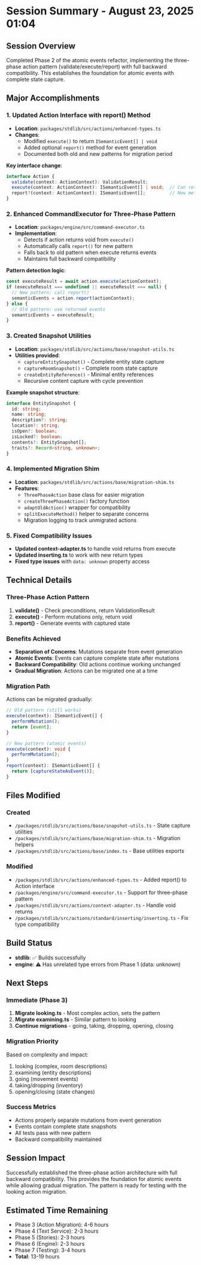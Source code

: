 # Session Summary - August 23, 2025 01:04

## Session Overview
Completed Phase 2 of the atomic events refactor, implementing the three-phase action pattern (validate/execute/report) with full backward compatibility. This establishes the foundation for atomic events with complete state capture.

## Major Accomplishments

### 1. Updated Action Interface with report() Method
- **Location**: `packages/stdlib/src/actions/enhanced-types.ts`
- **Changes**:
  - Modified `execute()` to return `ISemanticEvent[] | void`
  - Added optional `report()` method for event generation
  - Documented both old and new patterns for migration period

**Key interface change**:
```typescript
interface Action {
  validate(context: ActionContext): ValidationResult;
  execute(context: ActionContext): ISemanticEvent[] | void;  // Can return void now
  report?(context: ActionContext): ISemanticEvent[];         // New method
}
```

### 2. Enhanced CommandExecutor for Three-Phase Pattern
- **Location**: `packages/engine/src/command-executor.ts`
- **Implementation**:
  - Detects if action returns void from `execute()`
  - Automatically calls `report()` for new pattern
  - Falls back to old pattern when execute returns events
  - Maintains full backward compatibility

**Pattern detection logic**:
```typescript
const executeResult = await action.execute(actionContext);
if (executeResult === undefined || executeResult === null) {
  // New pattern: call report()
  semanticEvents = action.report(actionContext);
} else {
  // Old pattern: use returned events
  semanticEvents = executeResult;
}
```

### 3. Created Snapshot Utilities
- **Location**: `packages/stdlib/src/actions/base/snapshot-utils.ts`
- **Utilities provided**:
  - `captureEntitySnapshot()` - Complete entity state capture
  - `captureRoomSnapshot()` - Complete room state capture
  - `createEntityReference()` - Minimal entity references
  - Recursive content capture with cycle prevention

**Example snapshot structure**:
```typescript
interface EntitySnapshot {
  id: string;
  name: string;
  description?: string;
  location?: string;
  isOpen?: boolean;
  isLocked?: boolean;
  contents?: EntitySnapshot[];
  traits?: Record<string, unknown>;
}
```

### 4. Implemented Migration Shim
- **Location**: `packages/stdlib/src/actions/base/migration-shim.ts`
- **Features**:
  - `ThreePhaseAction` base class for easier migration
  - `createThreePhaseAction()` factory function
  - `adaptOldAction()` wrapper for compatibility
  - `splitExecuteMethod()` helper to separate concerns
  - Migration logging to track unmigrated actions

### 5. Fixed Compatibility Issues
- **Updated context-adapter.ts** to handle void returns from execute
- **Updated inserting.ts** to work with new return types
- **Fixed type issues** with `data: unknown` property access

## Technical Details

### Three-Phase Action Pattern
1. **validate()** - Check preconditions, return ValidationResult
2. **execute()** - Perform mutations only, return void
3. **report()** - Generate events with captured state

### Benefits Achieved
- **Separation of Concerns**: Mutations separate from event generation
- **Atomic Events**: Events can capture complete state after mutations
- **Backward Compatibility**: Old actions continue working unchanged
- **Gradual Migration**: Actions can be migrated one at a time

### Migration Path
Actions can be migrated gradually:
```typescript
// Old pattern (still works)
execute(context): ISemanticEvent[] {
  performMutation();
  return [event];
}

// New pattern (atomic events)
execute(context): void {
  performMutation();
}
report(context): ISemanticEvent[] {
  return [captureStateAsEvent()];
}
```

## Files Modified

### Created
- `/packages/stdlib/src/actions/base/snapshot-utils.ts` - State capture utilities
- `/packages/stdlib/src/actions/base/migration-shim.ts` - Migration helpers
- `/packages/stdlib/src/actions/base/index.ts` - Base utilities exports

### Modified
- `/packages/stdlib/src/actions/enhanced-types.ts` - Added report() to Action interface
- `/packages/engine/src/command-executor.ts` - Support for three-phase pattern
- `/packages/stdlib/src/actions/context-adapter.ts` - Handle void returns
- `/packages/stdlib/src/actions/standard/inserting/inserting.ts` - Fix type compatibility

## Build Status
- **stdlib**: ✅ Builds successfully
- **engine**: ⚠️ Has unrelated type errors from Phase 1 (data: unknown)

## Next Steps

### Immediate (Phase 3)
1. **Migrate looking.ts** - Most complex action, sets the pattern
2. **Migrate examining.ts** - Similar pattern to looking
3. **Continue migrations** - going, taking, dropping, opening, closing

### Migration Priority
Based on complexity and impact:
1. looking (complex, room descriptions)
2. examining (entity descriptions)
3. going (movement events)
4. taking/dropping (inventory)
5. opening/closing (state changes)

### Success Metrics
- Actions properly separate mutations from event generation
- Events contain complete state snapshots
- All tests pass with new pattern
- Backward compatibility maintained

## Session Impact
Successfully established the three-phase action architecture with full backward compatibility. This provides the foundation for atomic events while allowing gradual migration. The pattern is ready for testing with the looking action migration.

## Estimated Time Remaining
- Phase 3 (Action Migration): 4-6 hours
- Phase 4 (Text Service): 2-3 hours  
- Phase 5 (Stories): 2-3 hours
- Phase 6 (Engine): 2-3 hours
- Phase 7 (Testing): 3-4 hours
- **Total**: 13-19 hours